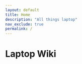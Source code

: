 ```yaml
---
layout: default
title: Home
description: "All things laptop"
nav_exclude: true
permalink: /
---
```


# Laptop Wiki